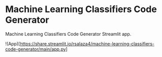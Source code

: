 # Machine Learning Classifiers Code Generator
Machine Learning Classifiers Code Generator Streamlit app.

!(App)[https://share.streamlit.io/rsalaza4/machine-learning-classifiers-code-generator/main/app.py]
